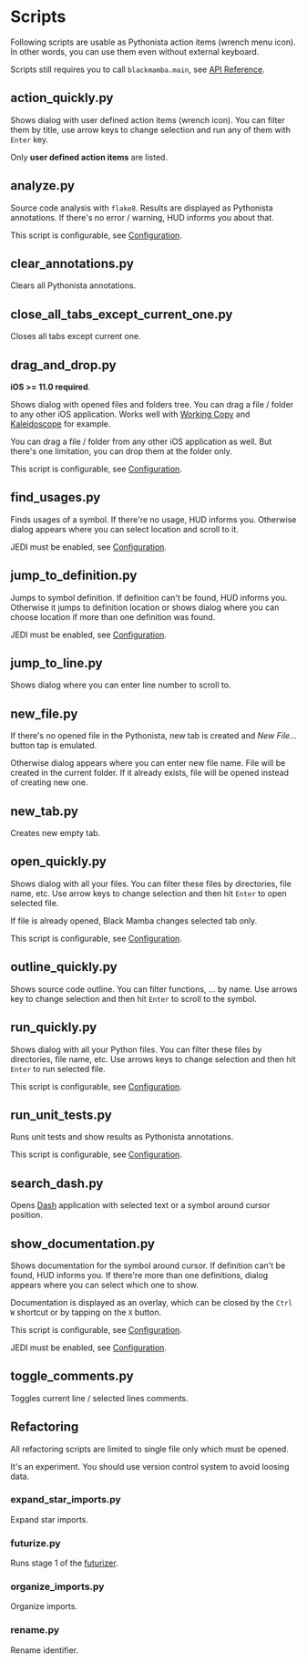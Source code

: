 # Scripts

Following scripts are usable as Pythonista action items (wrench menu icon). In other
words, you can use them even without external keyboard.

Scripts still requires you to call `blackmamba.main`, see [API Reference](../api/blackmamba.md).

## action_quickly.py

Shows dialog with user defined action items (wrench icon). You can filter them
by title, use arrow keys to change selection and run any of them with `Enter` key.

Only **user defined action items** are listed.

## analyze.py

Source code analysis with `flake8`. Results are displayed as
Pythonista annotations. If there's no error / warning, HUD informs you about that.

This script is configurable, see [Configuration](configuration.md#analyzer).

## clear_annotations.py

Clears all Pythonista annotations.

## close_all_tabs_except_current_one.py

Closes all tabs except current one.

## drag_and_drop.py
 
**iOS >= 11.0 required**.

Shows dialog with opened files and folders tree. You can drag a file / folder to
any other iOS application. Works well with [Working Copy](http://workingcopyapp.com/)
and [Kaleidoscope](https://www.kaleidoscopeapp.com/) for example.

You can drag a file / folder from any other iOS application as well. But there's one
limitation, you can drop them at the folder only.

This script is configurable, see [Configuration](configuration.md#drag-and-drop).

## find_usages.py

Finds usages of a symbol. If there're no usage, HUD informs you.
Otherwise dialog appears where you can select location and scroll to it.

JEDI must be enabled, see [Configuration](configuration.md#general).

## jump_to_definition.py

Jumps to symbol definition. If definition can't be found, HUD informs you.
Otherwise it jumps to definition location or shows dialog where you can choose
location if more than one definition was found.

JEDI must be enabled, see [Configuration](configuration.md#general).

## jump_to_line.py

Shows dialog where you can enter line number to scroll to.

## new_file.py

If there's no opened file in the Pythonista, new tab is created and *New File...*
button tap is emulated.

Otherwise dialog appears where you can enter new file name. File will be created
in the current folder. If it already exists, file will be opened instead of creating
new one.

## new_tab.py

Creates new empty tab.

## open_quickly.py

Shows dialog with all your files. You can filter these files by directories,
file name, etc. Use arrow keys to change selection and then hit `Enter` to open
selected file.

If file is already opened, Black Mamba changes selected tab only.

This script is configurable, see [Configuration](configuration.md#file-picker).

## outline_quickly.py

Shows source code outline. You can filter functions, ... by name. Use arrows key to
change selection and then hit `Enter` to scroll to the symbol.

## run_quickly.py

Shows dialog with all your Python files. You can filter these files by directories,
file name, etc. Use arrows keys to change selection and then hit `Enter` to
run selected file.

This script is configurable, see [Configuration](configuration.md#file-picker).

## run_unit_tests.py

Runs unit tests and show results as Pythonista annotations.

This script is configurable, see [Configuration](configuration.md#tester).

## search_dash.py

Opens [Dash](https://kapeli.com/dash_ios) application with selected text or a symbol around cursor position.

## show_documentation.py

Shows documentation for the symbol around cursor. If definition can't be found,
HUD informs you. If there're more than one definitions, dialog appears where
you can select which one to show.

Documentation is displayed as an overlay, which can be closed by the
`Ctrl W` shortcut or by tapping on the `X` button.

This script is configurable, see [Configuration](configuration.md#documentation).

JEDI must be enabled, see [Configuration](configuration.md#general).

## toggle_comments.py

Toggles current line / selected lines comments.

## Refactoring

All refactoring scripts are limited to single file only which must be opened.

It's an experiment. You should use version control system to avoid loosing data.

### expand_star_imports.py

Expand star imports.

### futurize.py

Runs stage 1 of the [futurizer](https://github.com/PythonCharmers/python-future).

### organize_imports.py

Organize imports.

### rename.py

Rename identifier.
